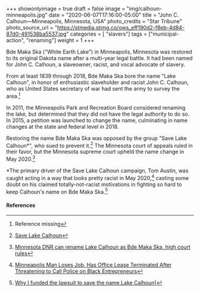 +++
showonlyimage = true
draft = false
image = "img/calhoun-minneapolis.jpg"
date = "2020-06-07T17:16:00-05:00"
title = "John C. Calhoun—Minneapolis, Minnesota, USA"
photo_credits = "Star Tribune"
photo_source_url = "https://stmedia.stimg.co/ows_eff190d2-f8eb-4d84-87d0-491538ba5537.jpg"
categories = [ "slavers"]
tags = ["municipal-action", "renaming"]
weight = 1
+++

Bde Maka Ska ("White Earth Lake") in Minneapolis, Minnesota was restored to its original Dakota name after a multi-year legal battle. It had been named for John C. Calhoun, a slaveowner, racist, and vocal advocate of slavery.

<!--more-->

From at least 1839 through 2018, Bde Maka Ska bore the name "Lake Calhoun", in honor of enthusiastic slaveholder and racist John C. Calhoun, who as United States secretary of war had sent the army to survey the area.[^1]

In 2011, the Minneapolis Park and Recreation Board considered renaming the lake, but determined that they did not have the legal authority to do so.  In 2015, a petition was launched to change the name, culminating in name changes at the state and federal level in 2018.

Restoring the name Bde Maka Ska was opposed by the group "Save Lake Calhoun\*", who sued to prevent it.[^2] The Minnesota court of appeals ruled in their favor, but the Minnesota supreme court upheld the name change in May 2020.[^3]

\*The primary driver of the Save Lake Calhoun campaign, Tom Austin, was caught acting in a way that looks pretty racist in May 2020,[^4] casting some doubt on his claimed totally-not-racist motivations in fighting so hard to keep Calhoun's name on Bde Maka Ska.[^5]

#### References

[^1]: Reference missing

[^2]: [Save Lake Calhoun](http://www.savelakecalhoun.com)

[^3]: [Minnesota DNR can rename Lake Calhoun as Bde Maka Ska, high court rules](https://www.startribune.com/minnesota-dnr-can-rename-lake-calhoun-as-bde-maka-ska-high-court-rules/570435552/)

[^4]: [Minneapolis Man Loses Job, Has Office Lease Terminated After Threatening to Call Police on Black Entrepreneurs](https://www.newsweek.com/minneapolis-man-loses-job-viral-video-racial-profiling-1507111)

[^5]: [Why I funded the lawsuit to save the name Lake Calhoun](https://www.startribune.com/why-i-funded-the-lawsuit-to-save-the-name-lake-calhoun/509291592/)]